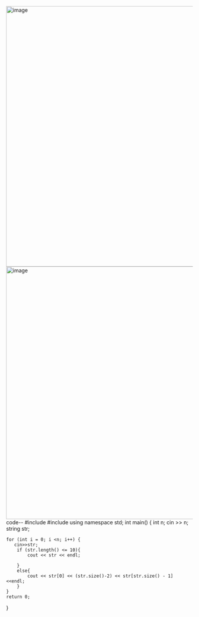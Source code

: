 <img width="701" alt="image" src="https://github.com/vivektiwari777/codeforces-sol/assets/125742021/234a4f8f-f6a1-48ee-88f6-41751e45d7a2">
<img width="680" alt="image" src="https://github.com/vivektiwari777/codeforces-sol/assets/125742021/eea02d9d-597d-4fe0-8931-d5b623bc9dc3">
code--
#include <iostream>
#include <string>
using namespace std;
int main() {
    int n;
   cin >> n;
    string str;
   
    for (int i = 0; i <n; i++) {
       cin>>str;
        if (str.length() <= 10){
            cout << str << endl;
            
        }
        else{
            cout << str[0] << (str.size()-2) << str[str.size() - 1] <<endl;
        }
    }
    return 0;
}
